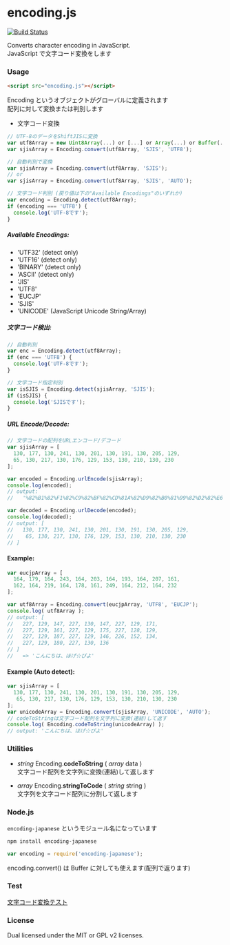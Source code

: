 
encoding.js
===========

[![Build Status](https://travis-ci.org/polygonplanet/encoding.js.svg?branch=master)](https://travis-ci.org/polygonplanet/encoding.js)

Converts character encoding in JavaScript.  
JavaScript で文字コード変換をします

### Usage

```html
<script src="encoding.js"></script>
```

Encoding というオブジェクトがグローバルに定義されます  
配列に対して変換または判別します  

* 文字コード変換

```javascript
// UTF-8のデータをShiftJISに変換
var utf8Array = new Uint8Array(...) or [...] or Array(...) or Buffer(...);
var sjisArray = Encoding.convert(utf8Array, 'SJIS', 'UTF8');

// 自動判別で変換
var sjisArray = Encoding.convert(utf8Array, 'SJIS');
// or  
var sjisArray = Encoding.convert(utf8Array, 'SJIS', 'AUTO');

// 文字コード判別 (戻り値は下の"Available Encodings"のいずれか)
var encoding = Encoding.detect(utf8Array);
if (encoding === 'UTF8') {
  console.log('UTF-8です');
}
```


##### Available Encodings:

* 'UTF32'   (detect only)
* 'UTF16'   (detect only)
* 'BINARY'  (detect only)
* 'ASCII'   (detect only)
* 'JIS'
* 'UTF8'
* 'EUCJP'
* 'SJIS'
* 'UNICODE' (JavaScript Unicode String/Array)


##### 文字コード検出:
```javascript
// 自動判別
var enc = Encoding.detect(utf8Array);
if (enc === 'UTF8') {
  console.log('UTF-8です');
}

// 文字コード指定判別
var isSJIS = Encoding.detect(sjisArray, 'SJIS');
if (isSJIS) {
  console.log('SJISです');
}
```

##### URL Encode/Decode:
```javascript
// 文字コードの配列をURLエンコード/デコード
var sjisArray = [
  130, 177, 130, 241, 130, 201, 130, 191, 130, 205, 129,
  65, 130, 217, 130, 176, 129, 153, 130, 210, 130, 230
];

var encoded = Encoding.urlEncode(sjisArray);
console.log(encoded);
// output:
//   '%82%B1%82%F1%82%C9%82%BF%82%CD%81A%82%D9%82%B0%81%99%82%D2%82%E6'

var decoded = Encoding.urlDecode(encoded);
console.log(decoded);
// output: [
//   130, 177, 130, 241, 130, 201, 130, 191, 130, 205, 129,
//    65, 130, 217, 130, 176, 129, 153, 130, 210, 130, 230
// ]
```

#### Example:
```javascript
var eucjpArray = [
  164, 179, 164, 243, 164, 203, 164, 193, 164, 207, 161,
  162, 164, 219, 164, 178, 161, 249, 164, 212, 164, 232
];

var utf8Array = Encoding.convert(eucjpArray, 'UTF8', 'EUCJP');
console.log( utf8Array );
// output: [
//   227, 129, 147, 227, 130, 147, 227, 129, 171,
//   227, 129, 161, 227, 129, 175, 227, 128, 129,
//   227, 129, 187, 227, 129, 146, 226, 152, 134,
//   227, 129, 180, 227, 130, 136
// ]
//   => 'こんにちは、ほげ☆ぴよ'
```

#### Example (Auto detect):

```javascript
var sjisArray = [
  130, 177, 130, 241, 130, 201, 130, 191, 130, 205, 129,
   65, 130, 217, 130, 176, 129, 153, 130, 210, 130, 230
];
var unicodeArray = Encoding.convert(sjisArray, 'UNICODE', 'AUTO');
// codeToStringは文字コード配列を文字列に変換(連結)して返す
console.log( Encoding.codeToString(unicodeArray) );
// output: 'こんにちは、ほげ☆ぴよ'
```

### Utilities

* _string_ Encoding.**codeToString** ( _array_ data )  
  文字コード配列を文字列に変換(連結)して返します

* _array_ Encoding.**stringToCode** ( _string_ string )  
  文字列を文字コード配列に分割して返します



### Node.js

`encoding-japanese` というモジュール名になっています

```bash
npm install encoding-japanese
```

```javascript
var encoding = require('encoding-japanese');
```

encoding.convert() は Buffer に対しても使えます(配列で返ります)


### Test

[文字コード変換テスト](http://polygonplanet.github.io/encoding.js/tests/encoding-test.html)

### License

Dual licensed under the MIT or GPL v2 licenses.


